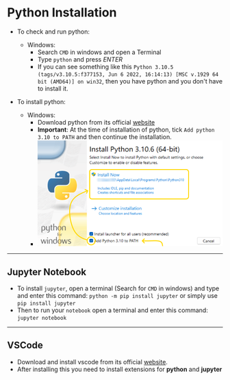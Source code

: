 # Python Installation

- To check and run python:

  - Windows:
    - Search `CMD` in windows and open a Terminal
    - Type `python` and press _ENTER_
    - If you can see something like this `Python 3.10.5 (tags/v3.10.5:f377153, Jun 6 2022, 16:14:13) [MSC v.1929 64 bit (AMD64)] on win32`, then you have python and you don't have to install it.

- To install python:
    - Windows:
        - Download python from its official [website](https://python.org)
        - **Important**: At the time of installation of python, tick `Add python 3.10 to PATH` and then continue the installation.
        - ![img](snapshot-installation.png)


<hr/>

## Jupyter Notebook

- To install `jupyter`, open a terminal (Search for `CMD` in windows) and type and enter this command: `python -m pip install jupyter` or simply use `pip install jupyter`
- Then to run your `notebook` open a terminal and enter this command: `jupyter notebook`

<hr/>

## VSCode
* Download and install vscode from its official [website](https://code.visualstudio.com/).
* After installing this you need to install extensions for **python** and **jupyter**